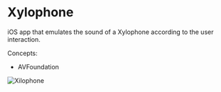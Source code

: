 # Xylophone

iOS app that emulates the sound of a Xylophone according to the user interaction.

Concepts:

* AVFoundation

![Xilophone](https://user-images.githubusercontent.com/99278919/165449353-c9740b15-71f8-4c80-9e96-19bfa92a0e80.gif)
